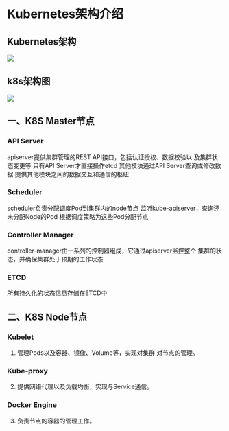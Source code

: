 # Kubernetes架构介绍

## Kubernetes架构

![](https://github.com/Lancger/opsfull/blob/master/images/kubernetes%E6%9E%B6%E6%9E%84.jpg)

## k8s架构图

![](https://github.com/Lancger/opsfull/blob/master/images/k8s%E6%9E%B6%E6%9E%84%E5%9B%BE.jpg)

## 一、K8S Master节点
### API Server
apiserver提供集群管理的REST API接口，包括认证授权、数据校验以 及集群状态变更等
只有API Server才直接操作etcd
其他模块通过API Server查询或修改数据
提供其他模块之间的数据交互和通信的枢纽

### Scheduler
scheduler负责分配调度Pod到集群内的node节点
监听kube-apiserver，查询还未分配Node的Pod
根据调度策略为这些Pod分配节点

### Controller Manager
controller-manager由一系列的控制器组成，它通过apiserver监控整个 集群的状态，并确保集群处于预期的工作状态

### ETCD
所有持久化的状态信息存储在ETCD中

## 二、K8S Node节点
### Kubelet
1. 管理Pods以及容器、镜像、Volume等，实现对集群 对节点的管理。
### Kube-proxy
2. 提供网络代理以及负载均衡，实现与Service通信。
### Docker Engine
3. 负责节点的容器的管理工作。
